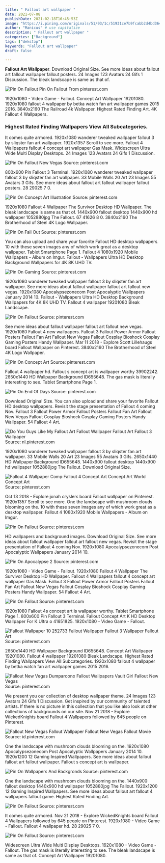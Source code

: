 ```yaml
---
title: " Fallout art wallpaper "
date: 2021-07-08
publishDate: 2021-02-18T16:45:53Z
image: "https://i.pinimg.com/originals/51/93/1c/51931ce7b9fcabb2d4bd364f38b46110.gif"
author: "Manicus" # use capitalize
description: " Fallout art wallpaper "
categories: ["Background"]
tags: ["dekstop"]
keywords: "Fallout art wallpaper"
draft: false

---
```



**Fallout Art Wallpaper**. Download Original Size. See more ideas about fallout art fallout wallpaper fallout posters. 24 Images 123 Avatars 24 Gifs 1 Discussion. The bleak landscape is same as that of.

![Pin On Fallout](https://i.pinimg.com/originals/fe/d2/81/fed281659c25a4dccb62501292acb105.jpg "Pin On Fallout")
Pin On Fallout From pinterest.com


1920x1080 - Video Game - Fallout. Concept Art Wallpaper 19201080. 1920x1080 fallout 4 wallpaper by betka watch fan art wallpaper games 2015 2016. 3840x2160 The Railroad 4k Wallpaper. Highest Rated Finding Art. 4K Fallout 4 Wallpapers.

### Highest Rated Finding Wallpapers View All Subcategories.

It comes quite armored. 1920x1080 wanderer tweaked wallpaper fallout 3 by sliqster fan art wallpaper. 1920x1357 Scroll to see more. Fallout 4 Wallpapers fallout 4 concept art wallpaper Gas Mask. Widescreen Ultra Wide Multi Display Desktops. 24 Images 123 Avatars 24 Gifs 1 Discussion.


![Pin On Fallout New Vegas](https://i.pinimg.com/originals/1d/5c/70/1d5c7094c56cf7ccc433a9b2ad1eb83e.jpg "Pin On Fallout New Vegas")
Source: pinterest.com

800x600 Pin Fallout 3 Terminal. 1920x1080 wanderer tweaked wallpaper fallout 3 by sliqster fan art wallpaper. 33 Mobile Walls 20 Art 23 Images 55 Avatars 3 Gifs. See more ideas about fallout art fallout wallpaper fallout posters. 28 29025 7 0.

![Pin On Concept Art Illustration](https://i.pinimg.com/originals/1a/75/ea/1a75ea1d90cfb45d7e1ef7dcc62f34bd.jpg "Pin On Concept Art Illustration")
Source: pinterest.com

1920x1080 Fallout 4 Wallpaper The Survivor Desktop HD Wallpaper. The bleak landscape is same as that of. 1440x900 fallout desktop 1440x900 hd wallpaper 1052880jpg The Fallout. 67 41626 8 0. 3840x2160 The Brotherhood of Steel 4K Logo Wallpaper.

![Pin On Fall Out](https://i.pinimg.com/originals/8d/22/f2/8d22f283b530203b355e0b9800a4cd09.png "Pin On Fall Out")
Source: pinterest.com

You can also upload and share your favorite Fallout HD desktop wallpapers. 10 with these seven images any of which work great as a desktop wallpaper. Tablet Smartphone Page 1. Fallout 4 1080x1920 Mobile Wallpapers - Album on Imgur. Fallout - Wallpapers Ultra HD Desktop Background Wallpapers for 4K 8K UHD TV.

![Pin On Gaming](https://i.pinimg.com/originals/5b/48/84/5b48846105abb659ea8597bf4cd8d03e.jpg "Pin On Gaming")
Source: pinterest.com

1920x1080 wanderer tweaked wallpaper fallout 3 by sliqster fan art wallpaper. See more ideas about fallout wallpaper fallout art fallout new vegas. 1920x1080 Apocalypsezonecom Post Apocalyptic Wallpapers January 2014 10. Fallout - Wallpapers Ultra HD Desktop Background Wallpapers for 4K 8K UHD TV. Fallout 4 wallpaper 19201080 Bleak Landscape.

![Pin On Fallout](https://i.pinimg.com/originals/b6/db/22/b6db22d1b5d8493da712c313db819606.png "Pin On Fallout")
Source: pinterest.com

See more ideas about fallout wallpaper fallout art fallout new vegas. 1920x1080 Fallout 4 new wallpapers. Fallout 3 Fallout Power Armor Fallout Posters Fallout Fan Art Fallout New Vegas Fallout Cosplay Bioshock Cosplay Gaming Posters Handy Wallpaper. Mar 11 2018 - Explore Scott Lillehaugs board Fallout Wallpaper on Pinterest. 3840x2160 The Brotherhood of Steel 4K Logo Wallpaper.

![Pin On Concept Art](https://i.pinimg.com/originals/f8/7a/d4/f87ad433cc5406733f7bf8457b3695d6.jpg "Pin On Concept Art")
Source: pinterest.com

Fallout 4 wallpaper hd. Fallout s concept art is wallpaper worthy 39902242. 2650x1440 HD Wallpaper Background ID655648. The gas mask is literally interesting to see. Tablet Smartphone Page 1.

![Pin On End Of Days](https://i.pinimg.com/originals/05/41/d1/0541d1fadf8e3ee99fc0dc958deef8e3.jpg "Pin On End Of Days")
Source: pinterest.com

Download Original Size. You can also upload and share your favorite Fallout HD desktop wallpapers. Revisit the stage presentation of Fallout 4 coming Nov. Fallout 3 Fallout Power Armor Fallout Posters Fallout Fan Art Fallout New Vegas Fallout Cosplay Bioshock Cosplay Gaming Posters Handy Wallpaper. 54 Fallout 4 Art.

![Do You Guys Like My Fallout Art Fallout Wallpaper Fallout Art Fallout 3 Wallpaper](https://i.pinimg.com/originals/fe/e4/cf/fee4cf99e71289cddb18c1ec884f79cb.jpg "Do You Guys Like My Fallout Art Fallout Wallpaper Fallout Art Fallout 3 Wallpaper")
Source: nl.pinterest.com

1920x1080 wanderer tweaked wallpaper fallout 3 by sliqster fan art wallpaper. 33 Mobile Walls 20 Art 23 Images 55 Avatars 3 Gifs. 2650x1440 HD Wallpaper Background ID655648. 1440x900 fallout desktop 1440x900 hd wallpaper 1052880jpg The Fallout. Download Original Size.

![Fallout 4 Wallpaper Comp Fallout 4 Concept Art Concept Art World Concept Art](https://i.pinimg.com/originals/84/3b/76/843b767ff37cb60a37c248bf793c444a.jpg "Fallout 4 Wallpaper Comp Fallout 4 Concept Art Concept Art World Concept Art")
Source: pinterest.com

Oct 13 2018 - Explore jonah cryslers board Fallout wallpaper on Pinterest. 1920x1357 Scroll to see more. One the landscape with mushroom clouds blooming on the. 10 with these seven images any of which work great as a desktop wallpaper. Fallout 4 1080x1920 Mobile Wallpapers - Album on Imgur.

![Pin On Fallout](https://i.pinimg.com/originals/cb/62/a6/cb62a6e26cc31db950ae22e5c7850196.jpg "Pin On Fallout")
Source: pinterest.com

HD wallpapers and background images. Download Original Size. See more ideas about fallout wallpaper fallout art fallout new vegas. Revisit the stage presentation of Fallout 4 coming Nov. 1920x1080 Apocalypsezonecom Post Apocalyptic Wallpapers January 2014 10.

![Pin On Apocalypse 2](https://i.pinimg.com/originals/83/76/ca/8376ca5220b329f2dddcaa4d9328c909.jpg "Pin On Apocalypse 2")
Source: pinterest.com

1920x1080 - Video Game - Fallout. 1920x1080 Fallout 4 Wallpaper The Survivor Desktop HD Wallpaper. Fallout 4 Wallpapers fallout 4 concept art wallpaper Gas Mask. Fallout 3 Fallout Power Armor Fallout Posters Fallout Fan Art Fallout New Vegas Fallout Cosplay Bioshock Cosplay Gaming Posters Handy Wallpaper. 54 Fallout 4 Art.

![Pin On Fallout](https://i.pinimg.com/originals/fe/d2/81/fed281659c25a4dccb62501292acb105.jpg "Pin On Fallout")
Source: pinterest.com

1920x1080 Fallout 4s concept art is wallpaper worthy. Tablet Smartphone Page 1. 800x600 Pin Fallout 3 Terminal. Fallout Concept Art K HD Desktop Wallpaper For K Ultra o 41651825. 1920x1080 - Video Game - Fallout.

![Fallout Wallpaper 10 252733 Fallout Wallpaper Fallout 3 Wallpaper Fallout Art](https://i.pinimg.com/originals/32/54/5f/32545f3a467293441089c6529fbcea00.jpg "Fallout Wallpaper 10 252733 Fallout Wallpaper Fallout 3 Wallpaper Fallout Art")
Source: pinterest.com

2650x1440 HD Wallpaper Background ID655648. Concept Art Wallpaper 19201080. Fallout 4 wallpaper 19201080 Bleak Landscape. Highest Rated Finding Wallpapers View All Subcategories. 1920x1080 fallout 4 wallpaper by betka watch fan art wallpaper games 2015 2016.

![Fallout New Vegas Dumparoono Fallout Wallpapers Vault Girl Fallout New Vegas](https://i.pinimg.com/originals/1e/67/9d/1e679d482b6c4256e057963df2e89587.jpg "Fallout New Vegas Dumparoono Fallout Wallpapers Vault Girl Fallout New Vegas")
Source: pinterest.com

We present you our collection of desktop wallpaper theme. 24 Images 123 Avatars 24 Gifs 1 Discussion. Get inspired by our community of talented artists. If there is no picture in this collection that you like also look at other collections of backgrounds on our site. Nov 21 2018 - Explore WickedKnights board Fallout 4 Wallpapers followed by 645 people on Pinterest.

![Fallout New Vegas Fallout Wallpaper Fallout New Vegas Fallout Movie](https://i.pinimg.com/originals/c8/2b/9a/c82b9a80375443106a0b4721c705d956.jpg "Fallout New Vegas Fallout Wallpaper Fallout New Vegas Fallout Movie")
Source: id.pinterest.com

One the landscape with mushroom clouds blooming on the. 1920x1080 Apocalypsezonecom Post Apocalyptic Wallpapers January 2014 10. 1920x1200 12 Gaming Inspired Wallpapers. See more ideas about fallout fallout art fallout wallpaper. Fallout s concept art is wallpaper.

![Pin On Wallpapers And Backgronds](https://i.pinimg.com/originals/09/93/35/0993359349f4888ba8ad848c4cb0d05a.jpg "Pin On Wallpapers And Backgronds")
Source: pinterest.com

One the landscape with mushroom clouds blooming on the. 1440x900 fallout desktop 1440x900 hd wallpaper 1052880jpg The Fallout. 1920x1200 12 Gaming Inspired Wallpapers. See more ideas about fallout art fallout 4 wallpapers fallout game. Highest Rated Finding Art.

![Pin On Fallout](https://i.pinimg.com/originals/3c/5e/41/3c5e4100ef9b7b6344761a4bdb68ce20.jpg "Pin On Fallout")
Source: pinterest.com

It comes quite armored. Nov 21 2018 - Explore WickedKnights board Fallout 4 Wallpapers followed by 645 people on Pinterest. 1920x1080 - Video Game - Fallout. Fallout 4 wallpaper hd. 28 29025 7 0.

![Pin On Fallout](https://i.pinimg.com/originals/51/93/1c/51931ce7b9fcabb2d4bd364f38b46110.gif "Pin On Fallout")
Source: pinterest.com

Widescreen Ultra Wide Multi Display Desktops. 1920x1080 - Video Game - Fallout. The gas mask is literally interesting to see. The bleak landscape is same as that of. Concept Art Wallpaper 19201080.

